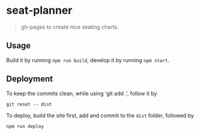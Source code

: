 # seat-planner

> gh-pages to create nice seating charts.

## Usage

Build it by running `npm run build`, develop it by running `npm start`.

## Deployment

To keep the commits clean, while using 'git add .', follow it by
```
git reset -- dist
```

To deploy, build the site first, add and commit to the `dist` folder, followed by

```
npm run deploy
```
